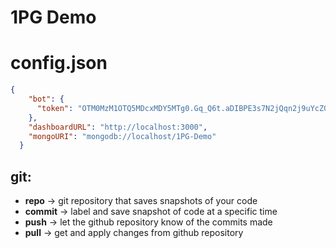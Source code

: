 # 1PG Demo

# config.json
```json
{
    "bot": {
      "token": "OTM0MzM1OTQ5MDcxMDY5MTg0.Gq_Q6t.aDIBPE3s7N2jQqn2j9uYcZGrsybRdMBAlCU2fI"
    },
    "dashboardURL": "http://localhost:3000",
    "mongoURI": "mongodb://localhost/1PG-Demo"
  }
```

## git:
- **repo** -> git repository that saves snapshots of your code
- **commit** -> label and save snapshot of code at a specific time
- **push** -> let the github repository know of the commits made
- **pull** -> get and apply changes from github repository
